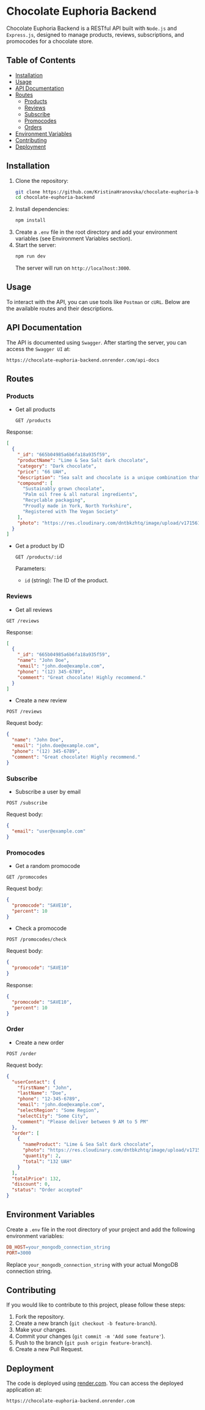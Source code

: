 # Chocolate Euphoria Backend

Chocolate Euphoria Backend is a RESTful API built with `Node.js` and `Express.js`, designed to manage products, reviews, subscriptions, and promocodes for a chocolate store.

## Table of Contents

- [Installation](#installation)
- [Usage](#usage)
- [API Documentation](#api-documentation)
- [Routes](#routes)
  - [Products](#products)
  - [Reviews](#reviews)
  - [Subscribe](#subscribe)
  - [Promocodes](#promocodes)
  - [Orders](#orders)
- [Environment Variables](#environment-variables)
- [Contributing](#contributing)
- [Deployment](#deployment)

## Installation

1. Clone the repository:
   ```bash
   git clone https://github.com/KristinaHranovska/chocolate-euphoria-backend.git
   cd chocolate-euphoria-backend
   ```
2. Install dependencies:
   ```bash
   npm install
   ```
3. Create a `.env` file in the root directory and add your environment variables (see Environment Variables section).
4. Start the server:
   ```bash
   npm run dev
   ```
   The server will run on `http://localhost:3000`.

## Usage

To interact with the API, you can use tools like `Postman` or `cURL`. Below are the available routes and their descriptions.

## API Documentation

The API is documented using `Swagger`. After starting the server, you can access the `Swagger UI` at:

```arduino
https://chocolate-euphoria-backend.onrender.com/api-docs
```

## Routes

### Products

- Get all products

  ```http
  GET /products
  ```

Response:

```json
[
  {
    "_id": "665b04985a6b6fa18a935f59",
    "productName": "Lime & Sea Salt dark chocolate",
    "category": "Dark chocolate",
    "price": "66 UAH",
    "description": "Sea salt and chocolate is a unique combination that has completely taken...",
    "compound": [
      "Sustainably grown chocolate",
      "Palm oil free & all natural ingredients",
      "Recyclable packaging",
      "Proudly made in York, North Yorkshire",
      "Registered with The Vegan Society"
    ],
    "photo": "https://res.cloudinary.com/dntbkzhtq/image/upload/v1715618947/limeAmdS..."
  }
]
```

- Get a product by ID

  ```http
  GET /products/:id
  ```

  Parameters:

  - `id` (string): The ID of the product.

### Reviews

- Get all reviews

```http
GET /reviews
```

Response:

```json
[
  {
    "_id": "665b04985a6b6fa18a935f59",
    "name": "John Doe",
    "email": "john.doe@example.com",
    "phone": "(12) 345-6789",
    "comment": "Great chocolate! Highly recommend."
  }
]
```

- Create a new review

```http
POST /reviews
```

Request body:

```json
{
  "name": "John Doe",
  "email": "john.doe@example.com",
  "phone": "(12) 345-6789",
  "comment": "Great chocolate! Highly recommend."
}
```

### Subscribe

- Subscribe a user by email

```http
POST /subscribe
```

Request body:

```json
{
  "email": "user@example.com"
}
```

### Promocodes

- Get a random promocode

```http
GET /promocodes
```

Request body:

```json
{
  "promocode": "SAVE10",
  "percent": 10
}
```

- Check a promocode

```http
POST /promocodes/check
```

Request body:

```json
{
  "promocode": "SAVE10"
}
```

Response:

```json
{
  "promocode": "SAVE10",
  "percent": 10
}
```

### Order

- Create a new order

```http
POST /order
```

Request body:

```json
{
  "userContact": {
    "firstName": "John",
    "lastName": "Doe",
    "phone": "12-345-6789",
    "email": "john.doe@example.com",
    "selectRegion": "Some Region",
    "selectCity": "Some City",
    "comment": "Please deliver between 9 AM to 5 PM"
  },
  "order": [
    {
      "nameProduct": "Lime & Sea Salt dark chocolate",
      "photo": "https://res.cloudinary.com/dntbkzhtq/image/upload/v1715618947/limeAmdS...",
      "quantity": 2,
      "total": "132 UAH"
    }
  ],
  "totalPrice": 132,
  "discount": 0,
  "status": "Order accepted"
}
```

## Environment Variables

Create a `.env` file in the root directory of your project and add the following environment variables:

```makefile
DB_HOST=your_mongodb_connection_string
PORT=3000
```

Replace `your_mongodb_connection_string` with your actual MongoDB connection string.

## Contributing

If you would like to contribute to this project, please follow these steps:

1. Fork the repository.
2. Create a new branch (`git checkout -b feature-branch`).
3. Make your changes.
4. Commit your changes (`git commit -m 'Add some feature'`).
5. Push to the branch (`git push origin feature-branch`).
6. Create a new Pull Request.

## Deployment

The code is deployed using [render.com](https://render.com/). You can access the deployed application at:

```arduino
https://chocolate-euphoria-backend.onrender.com
```
